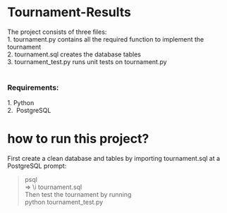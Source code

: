 # Tournament-Results
The project consists of three files:
<br>
1.&nbsp;tournament.py contains all the required function to implement the tournament<br>
2.&nbsp;tournament.sql creates the database tables<br>
3.&nbsp;tournament_test.py runs unit tests on tournament.py<br>
<br>
<h3> Requirements:</h3>
1.&nbsp;Python<br>
2.&nbsp PostgreSQL<br>

# how to run this project?
First create a clean database and tables by importing tournament.sql at a PostgreSQL prompt:<br>
> psql <br>
=> \i tournament.sql<br>
Then test the tournament by running <br>
> python tournament_test.py


